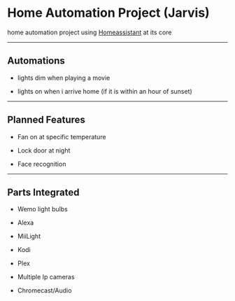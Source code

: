 # Home Automation Project (Jarvis)
home automation project using <a href="https://github.com/home-assistant/home-assistant">Homeassistant</a> at its core

<hr/>

## Automations

* lights dim when playing a movie

* lights on when i arrive home (if it is within an hour of sunset)

<hr/>

## Planned Features

* Fan on at specific temperature

* Lock door at night

* Face recognition

<hr/>

## Parts Integrated

* Wemo light bulbs

* Alexa

* MiiLight

* Kodi

* Plex

* Multiple Ip cameras

* Chromecast/Audio

